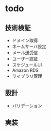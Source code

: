 # todo
## 技術検証
 - ドメイン取得
 - ネームサーバ設定
 - メール送受信
 - ユーザー認証
 - スケジュールUI
 - Amazon RDS
 - ライブラリ管理

## 設計
 - バリデーション


## 実装
